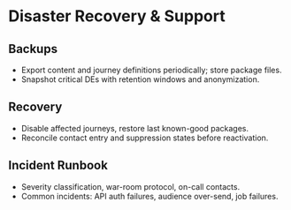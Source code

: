 Disaster Recovery & Support
==========================

Backups
-------
- Export content and journey definitions periodically; store package files.
- Snapshot critical DEs with retention windows and anonymization.

Recovery
--------
- Disable affected journeys, restore last known-good packages.
- Reconcile contact entry and suppression states before reactivation.

Incident Runbook
----------------
- Severity classification, war-room protocol, on-call contacts.
- Common incidents: API auth failures, audience over-send, job failures.


